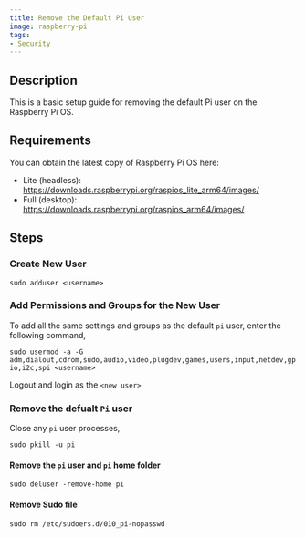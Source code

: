 ```yaml
---
title: Remove the Default Pi User
image: raspberry-pi
tags:
- Security
---
```

## Description

This is a basic setup guide for removing the default Pi user on the Raspberry Pi OS.

## Requirements

You can obtain the latest copy of Raspberry Pi OS here:

- Lite (headless):  https://downloads.raspberrypi.org/raspios_lite_arm64/images/
- Full (desktop): https://downloads.raspberrypi.org/raspios_arm64/images/

## Steps

### Create New User

`sudo adduser <username>`

### Add Permissions and Groups for the New User

To add all the same settings and groups as the default `pi` user, enter the following command,

`sudo usermod -a -G adm,dialout,cdrom,sudo,audio,video,plugdev,games,users,input,netdev,gpio,i2c,spi <username>`

Logout and login as the `<new user>`

### Remove the defualt `Pi` user

Close any `pi` user processes,

`sudo pkill -u pi`

#### Remove the `pi` user and `pi` home folder

`sudo deluser -remove-home pi`

#### Remove Sudo file

`sudo rm /etc/sudoers.d/010_pi-nopasswd`